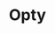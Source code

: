 ---
title: "Opty"
description: "Proactive optimization for Kubernetes workloads. Reduce carbon emission."

url: opty
draft: false

navigation:
  logo: "images/icons/opty.svg"
  logo_text: "Opty"
  logo_text_color: "secblack"
  
  menu:
  - name: "Opty (Optimizor) Doc"
    url: "https://docs.intelops.ai/latest/opty/"

  navigation_button:
    enable: true
    icon: "far fa-user"
    label: "Log In"
    link: "#!"
  navigation_button_two:
    enable: true
    label: "Book Demo"
    link: "#!"

banner:
  bg_color: "#7FDCA4"
  subtitle: "Optimizor (Opty)"
  subtitle_color: ""
  title: "Pro-Active Intelligent Solution for Dynamic Optimization"
  title_color: ""
  description: "Achieve performance and cost-effectiveness with Opty, the dynamic solution that learns your workloads complexities in Kubernetes. By analyzing diverse metrics, Opty determines the optimal resource allocation for your applications, helping developers to build a cloud-native ecosystem right from the development stage."
  description_color: ""
  image: images/banner/opty/opty-banner-image.svg
  button:
    enable: true
    label: "Get started now"
    #icon: "fas fa-arrow-right"
    link: "contact/"
  video_button:
    enable: false
    label: "Watch demo"
    video_url: "https://www.youtube.com/embed/dyZcRRWiuuw"

# image_and_content_block
image_and_content_block:
  enable: true
  blocks:
  - enable: true
    subtitle: "Complex"
    subtitle_color: ""
    title: "Navigating Complex Workloads "
    title_color: ""
    image: "images/content/opty/opty-row1.svg"
    content_position: "right" # Value will be - "left/right"
    bg_color: ""
    content_color: ""
    content: |
      * **Workload Complexity**: Managing the behavior of workloads on Kubernetes, including stateless and stateful workloads, is increasingly challenging due to the complexity driven by continuous innovation 
      * **Impact of DevSecOps and TestOps**: The adoption of DevSecOps and TestOps cultures introduces additional complexity to engineers' lives, affecting the runtime performance, efficiency, and cost-effectiveness of the cloud-native ecosystem. 
      * **Alignment with Business Goals**: Engineers struggle to align workloads with business objectives, making it difficult to achieve the desired outcomes and meet organizational goals effectively. 
      * **Optimal Resource Allocation**: Determining the optimal allocation of resources for running applications with the best performance and cost-effectiveness requires dynamic analysis of diverse metrics, which is a complex task. 
      * **Lack of Proactive Optimization**: Without a proactive solution, engineers face challenges in optimizing workloads during the development stage, resulting in inefficiencies and suboptimal performance. 
      * **Limited Control in Development**: Engineers need greater control in the development environment to build a cloud-native ecosystem with optimal runtime values, which is currently lacking. 

  - enable: true
    subtitle: "The Intelligence"
    subtitle_color: ""
    title: "Pro-Active Cloud-Native Optimization"
    title_color: ""
    image: "images/content/opty/opty-row2.svg"
    content_position: "left" # Value will be - "left/right"
    bg_color: "#e9f1ff"
    content_color: ""
    content: |
      * **Kubernetes Cluster Management**: Simplifies the management of Kubernetes clusters by providing tools and services that enable developers to gain comprehensive insights and effectively oversee their clusters. 
      * **Resource Allocation Optimization**: Assist developers in determining the optimal allocation of computing power and resources for their applications. 
      * **Computing Power and Cost-Effective Resources**: Helps developers accurately assess the computing power and resource needs of their applications. 
      * **Development Stage Resource Identification**: Supports developers in identifying the required resources and configurations during the development stage.  
      * **High-Performance Cloud-Native Optimization**: Facilitates the development of well-optimized cloud-native systems that deliver excellent performance. 
      * **Aligning Workloads and Business Goals**: Enables businesses to align workloads with their strategic objectives by providing insights and optimization capabilities, ensuring effective achievement of desired outcomes and organizational goals. 

  - enable: true
    subtitle: ""
    subtitle_color: ""
    title: "Features"
    title_color: ""
    image: "images/content/opty/opty-row3.svg"
    content_position: "right" # Value will be - "left/right"
    bg_color: ""
    content_color: ""
    content: |
      * Zero Carbon Emission and Low Carbon Footprint
      * Simplified Kubernetes Cluster Management 
      * Intelligent Resource Allocation for Optimal Performance 
      * Accurate Computing Power and Cost-Effective Resource Determination 
      * Development Stage Resource Identification and Configuration Support 
      * Proactive Optimization for Cloud-Native Workloads 
      * Enhanced Control and Customization in the Development Environment 
      * Performance-driven Insights and Recommendations 
      * Dynamic Learning Algorithms for Workload Complexity Analysis 
      * Alignment with Business Goals for Effective Outcomes 
  
call_to_action:
  enable: true
  title: "Start using <br/> Opty <br/> today..."
  title_color: "#fff"
  image: "images/call-to-actions/opty/robo-image.svg"
  button_label: "Get Started"
  button_link: "contact/"
  bg_color: "#7FDCA4"
  bottom_bg_color: "#080338"

footer:
  footer_light: false
---